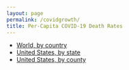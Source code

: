 ```yaml
---
layout: page
permalink: /covidgrowth/
title: Per-Capita COVID-19 Death Rates
---
```


* [World, by country](world)
* [United States, by state](state)
* [United States, by county](usa)